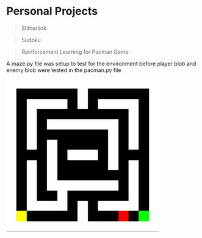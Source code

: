 # Personal Projects

> Slitherlink <br/>

> Sudoku <br/>

> Reinforcement Learning for Pacman Game

A maze.py file was setup to test for the environment before player blob and enemy blob were tested in the pacman.py file <br/>

<img src="/pacman/images/pacman.png" width="400" />
